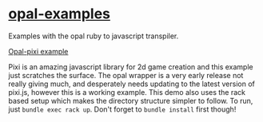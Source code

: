 # [opal-examples](../../tree/master)
Examples with the opal ruby to javascript transpiler.

[Opal-pixi example](../../tree/7-opal-pixi-example)

Pixi is an amazing javascript library for 2d game creation and this example just scratches the surface. The opal wrapper is a very early release not really giving much, and desperately needs updating to the latest version of pixi.js, however this is a working example. This demo also uses the rack based setup which makes the directory structure simpler to follow. To run, just `bundle exec rack up`. Don't forget to `bundle install` first though!
